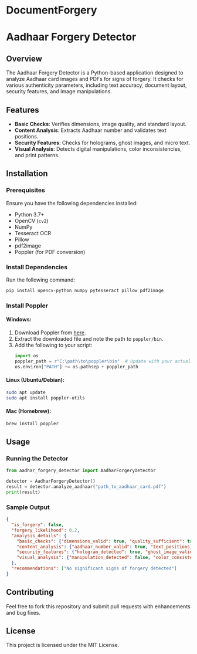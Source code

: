 # DocumentForgery
# Aadhaar Forgery Detector

## Overview
The Aadhaar Forgery Detector is a Python-based application designed to analyze Aadhaar card images and PDFs for signs of forgery. It checks for various authenticity parameters, including text accuracy, document layout, security features, and image manipulations.

## Features
- **Basic Checks**: Verifies dimensions, image quality, and standard layout.
- **Content Analysis**: Extracts Aadhaar number and validates text positions.
- **Security Features**: Checks for holograms, ghost images, and micro text.
- **Visual Analysis**: Detects digital manipulations, color inconsistencies, and print patterns.

## Installation
### Prerequisites
Ensure you have the following dependencies installed:
- Python 3.7+
- OpenCV (`cv2`)
- NumPy
- Tesseract OCR
- Pillow
- pdf2image
- Poppler (for PDF conversion)

### Install Dependencies
Run the following command:
```bash
pip install opencv-python numpy pytesseract pillow pdf2image
```

### Install Poppler
#### Windows:
1. Download Poppler from [here](https://github.com/oschwartz10612/poppler-windows/releases).
2. Extract the downloaded file and note the path to `poppler/bin`.
3. Add the following to your script:
   ```python
   import os
   poppler_path = r"C:\path\to\poppler\bin"  # Update with your actual path
   os.environ["PATH"] += os.pathsep + poppler_path
   ```

#### Linux (Ubuntu/Debian):
```bash
sudo apt update
sudo apt install poppler-utils
```

#### Mac (Homebrew):
```bash
brew install poppler
```

## Usage
### Running the Detector
```python
from aadhar_forgery_detector import AadharForgeryDetector

detector = AadharForgeryDetector()
result = detector.analyze_aadhaar("path_to_aadhaar_card.pdf")
print(result)
```

### Sample Output
```json
{
  "is_forgery": false,
  "forgery_likelihood": 0.2,
  "analysis_details": {
    "basic_checks": {"dimensions_valid": true, "quality_sufficient": true, "layout_valid": true},
    "content_analysis": {"aadhaar_number_valid": true, "text_positions_valid": true},
    "security_features": {"hologram_detected": true, "ghost_image_valid": true},
    "visual_analysis": {"manipulation_detected": false, "color_consistent": true}
  },
  "recommendations": ["No significant signs of forgery detected"]
}
```

## Contributing
Feel free to fork this repository and submit pull requests with enhancements and bug fixes.

## License
This project is licensed under the MIT License.

